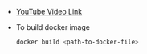 - [YouTube Video Link](https://youtu.be/v_-566VAUgc?si=538ZnV8on898-Ehz)

- To build docker image

    ```sh
    docker build <path-to-docker-file>
    ```
